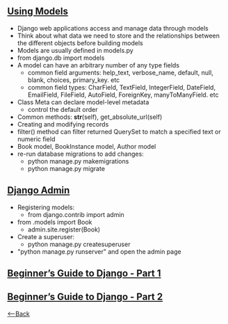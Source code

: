 ## [Using Models](https://developer.mozilla.org/en-US/docs/Learn/Server-side/Django/Models)
* Django web applications access and manage data through models
* Think about what data we need to store and the relationships between the different objects before building models
* Models are usually defined in models.py
* from django.db import models
* A model can have an arbitrary number of any type fields
  * common field arguments:  help_text, verbose_name, default, null, blank, choices, primary_key. etc
  * common field types: CharField, TextField, IntegerField, DateField, EmailField, FileField, AutoField, ForeignKey, manyToManyField. etc
* Class Meta can declare model-level metadata
  * control the default order 
* Common methods: __str__(self), get_absolute_url(self)
* Creating and modifying records
* filter() method can filter returned QuerySet to match a specified text or numeric field
* Book model, BookInstance model, Author model
* re-run database migrations to add changes: 
  * python manage.py makemigrations
  * python manage.py migrate


## [Django Admin](https://developer.mozilla.org/en-US/docs/Learn/Server-side/Django/Admin_site)
* Registering models: 
  * from django.contrib import admin
* from .models import Book
  * admin.site.register(Book)
* Create a superuser:
  * python manage.py createsuperuser
* "python manage.py runserver" and open the admin page


## [Beginner’s Guide to Django - Part 1](https://simpleisbetterthancomplex.com/series/2017/09/04/a-complete-beginners-guide-to-django-part-1.html)

## [Beginner’s Guide to Django - Part 2](https://simpleisbetterthancomplex.com/series/2017/09/11/a-complete-beginners-guide-to-django-part-2.html)

[<--Back](README.md)